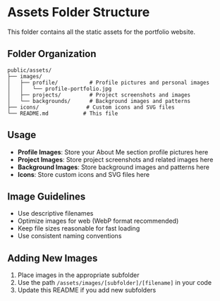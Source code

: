 # Assets Folder Structure

This folder contains all the static assets for the portfolio website.

## Folder Organization

```
public/assets/
├── images/
│   ├── profile/          # Profile pictures and personal images
│   │   └── profile-portfolio.jpg
│   ├── projects/         # Project screenshots and images
│   └── backgrounds/      # Background images and patterns
├── icons/               # Custom icons and SVG files
└── README.md           # This file
```

## Usage

- **Profile Images**: Store your About Me section profile pictures here
- **Project Images**: Store project screenshots and related images here
- **Background Images**: Store background images and patterns here
- **Icons**: Store custom icons and SVG files here

## Image Guidelines

- Use descriptive filenames
- Optimize images for web (WebP format recommended)
- Keep file sizes reasonable for fast loading
- Use consistent naming conventions

## Adding New Images

1. Place images in the appropriate subfolder
2. Use the path `/assets/images/[subfolder]/[filename]` in your code
3. Update this README if you add new subfolders
